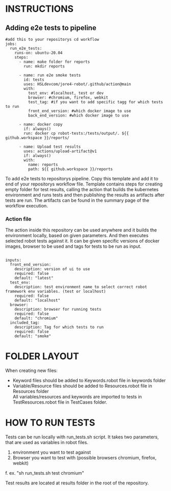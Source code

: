 # INSTRUCTIONS

## Adding e2e tests to pipeline

```
#add this to your repositorys cd workflow
jobs:
  run_e2e_tests:
    runs-on: ubuntu-20.04
    steps:
      - name: make folder for reports
        run: mkdir reports

      - name: run e2e smoke tests
        id: tests
        uses: HSLdevcom/jore4-robot/.github/action@main
        with:
          test_env: #localhost, test or dev
          browser: #chromium, firefox, webkit
          test_tag: #if you want to add specific tagg for which tests to run
          front_end_version: #which docker image to use
          back_end_version: #which docker image to use

      - name: docker copy
        if: always()
        run: docker cp robot-tests:/tests/output/. ${{ github.workspace }}/reports/

      - name: Upload test results
        uses: actions/upload-artifact@v1
        if: always()
        with:
          name: reports
          path: ${{ github.workspace }}/reports
```

To add e2e tests to repositorys pipeline. Copy this template and add it to end of your repositorys workflow file.
Template contains steps for creating empty folder for test results, calling the action that builds the kubernetes environment and runs tests and then publishing the results as artifacts after tests are run. The artifacts can be found in the summary page of the workflow execution.

### Action file

The action inside this repository can be used anywhere and it builds the environment locally, based on given parameters. And then executes selected robot tests against it.
It can be given specific versions of docker images, browser to be used and tags for tests to be run as input.

```

inputs:
  front_end_version:
    description: version of ui to use
    required: false
    default: "latest"
  test_env:
    description: test environment name to select correct robot framework env variables. (test or localhost)
    required: false
    default: "localhost"
  browser:
    description: browser for running tests
    required: false
    default: "chromium"
  included_tag:
    description: Tag for which tests to run
    required: false
    default: "smoke"

```

# FOLDER LAYOUT

When creating new files:

- Keyword files should be added to Keywords.robot file in keywords folder<br/>
- Variable/Resource files should be added to Resources.robot file in Resources folder<br/>
  All variables/resources and keywords are imported to tests in TestResources.robot file in
  TestCases folder.

# HOW TO RUN TESTS

Tests can be run locally with run_tests.sh script.
It takes two parameters, that are used as variables in robot files.

1. environment you want to test against
2. Browser you want to test with (possible browsers chromium, firefox, webkit)

f. ex. "sh run_tests.sh test chromium"

Test results are located at results folder in the root of the repository.
